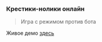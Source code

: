 ### Крестики-нолики онлайн

> Игра с режимом против бота

Живое демо [здесь](http://vuejs-templates.github.io/webpack/)
